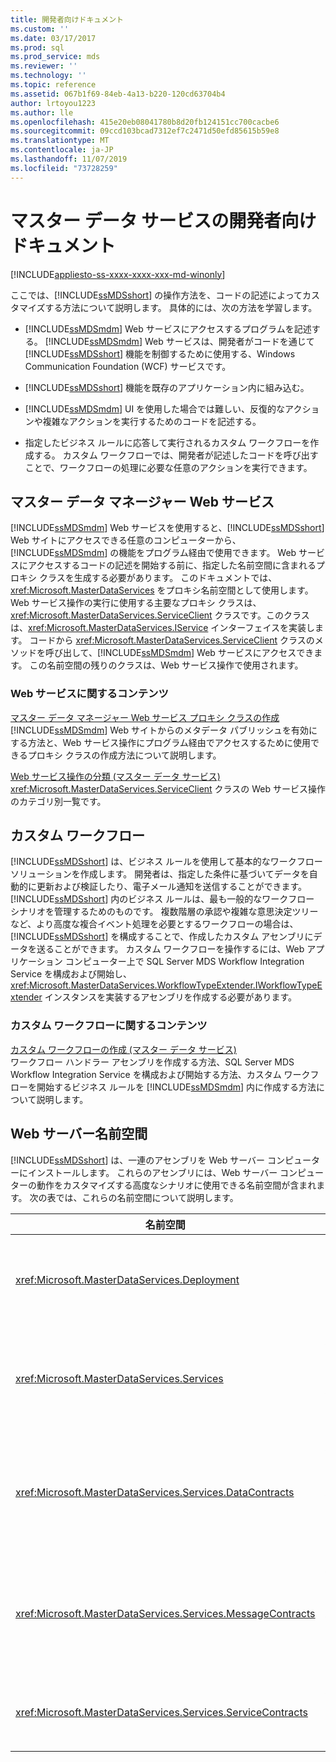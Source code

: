 ```yaml
---
title: 開発者向けドキュメント
ms.custom: ''
ms.date: 03/17/2017
ms.prod: sql
ms.prod_service: mds
ms.reviewer: ''
ms.technology: ''
ms.topic: reference
ms.assetid: 067b1f69-84eb-4a13-b220-120cd63704b4
author: lrtoyou1223
ms.author: lle
ms.openlocfilehash: 415e20eb08041780b8d20fb124151cc700cacbe6
ms.sourcegitcommit: 09ccd103bcad7312ef7c2471d50efd85615b59e8
ms.translationtype: MT
ms.contentlocale: ja-JP
ms.lasthandoff: 11/07/2019
ms.locfileid: "73728259"
---
```

# <a name="master-data-services-developer-documentation"></a>マスター データ サービスの開発者向けドキュメント

[!INCLUDE[appliesto-ss-xxxx-xxxx-xxx-md-winonly](../../includes/appliesto-ss-xxxx-xxxx-xxx-md-winonly.md)]

  ここでは、[!INCLUDE[ssMDSshort](../../includes/ssmdsshort-md.md)] の操作方法を、コードの記述によってカスタマイズする方法について説明します。 具体的には、次の方法を学習します。  
  
-   [!INCLUDE[ssMDSmdm](../../includes/ssmdsmdm-md.md)] Web サービスにアクセスするプログラムを記述する。 [!INCLUDE[ssMDSmdm](../../includes/ssmdsmdm-md.md)] Web サービスは、開発者がコードを通じて [!INCLUDE[ssMDSshort](../../includes/ssmdsshort-md.md)] 機能を制御するために使用する、Windows Communication Foundation (WCF) サービスです。  
  
-   [!INCLUDE[ssMDSshort](../../includes/ssmdsshort-md.md)] 機能を既存のアプリケーション内に組み込む。  
  
-   [!INCLUDE[ssMDSmdm](../../includes/ssmdsmdm-md.md)] UI を使用した場合では難しい、反復的なアクションや複雑なアクションを実行するためのコードを記述する。  
  
-   指定したビジネス ルールに応答して実行されるカスタム ワークフローを作成する。 カスタム ワークフローでは、開発者が記述したコードを呼び出すことで、ワークフローの処理に必要な任意のアクションを実行できます。  
  
## <a name="master-data-manager-web-service"></a>マスター データ マネージャー Web サービス  
 [!INCLUDE[ssMDSmdm](../../includes/ssmdsmdm-md.md)] Web サービスを使用すると、[!INCLUDE[ssMDSshort](../../includes/ssmdsshort-md.md)] Web サイトにアクセスできる任意のコンピューターから、[!INCLUDE[ssMDSmdm](../../includes/ssmdsmdm-md.md)] の機能をプログラム経由で使用できます。 Web サービスにアクセスするコードの記述を開始する前に、指定した名前空間に含まれるプロキシ クラスを生成する必要があります。 このドキュメントでは、<xref:Microsoft.MasterDataServices> をプロキシ名前空間として使用します。 Web サービス操作の実行に使用する主要なプロキシ クラスは、<xref:Microsoft.MasterDataServices.ServiceClient> クラスです。このクラスは、<xref:Microsoft.MasterDataServices.IService> インターフェイスを実装します。 コードから <xref:Microsoft.MasterDataServices.ServiceClient> クラスのメソッドを呼び出して、[!INCLUDE[ssMDSmdm](../../includes/ssmdsmdm-md.md)] Web サービスにアクセスできます。 この名前空間の残りのクラスは、Web サービス操作で使用されます。  
  
### <a name="web-service-content"></a>Web サービスに関するコンテンツ  
 [マスター データ マネージャー Web サービス プロキシ クラスの作成](../../master-data-services/develop/create-master-data-manager-web-service-proxy-classes.md)  
 [!INCLUDE[ssMDSmdm](../../includes/ssmdsmdm-md.md)] Web サイトからのメタデータ パブリッシュを有効にする方法と、Web サービス操作にプログラム経由でアクセスするために使用できるプロキシ クラスの作成方法について説明します。  
  
 [Web サービス操作の分類 &#40;マスター データ サービス&#41;](../../master-data-services/develop/categorized-web-service-operations-master-data-services.md)  
 <xref:Microsoft.MasterDataServices.ServiceClient> クラスの Web サービス操作のカテゴリ別一覧です。  
  
## <a name="custom-workflows"></a>カスタム ワークフロー  
 [!INCLUDE[ssMDSshort](../../includes/ssmdsshort-md.md)] は、ビジネス ルールを使用して基本的なワークフロー ソリューションを作成します。 開発者は、指定した条件に基づいてデータを自動的に更新および検証したり、電子メール通知を送信することができます。 [!INCLUDE[ssMDSshort](../../includes/ssmdsshort-md.md)] 内のビジネス ルールは、最も一般的なワークフロー シナリオを管理するためのものです。 複数階層の承認や複雑な意思決定ツリーなど、より高度な複合イベント処理を必要とするワークフローの場合は、[!INCLUDE[ssMDSshort](../../includes/ssmdsshort-md.md)] を構成することで、作成したカスタム アセンブリにデータを送ることができます。 カスタム ワークフローを操作するには、Web アプリケーション コンピューター上で SQL Server MDS Workflow Integration Service を構成および開始し、<xref:Microsoft.MasterDataServices.WorkflowTypeExtender.IWorkflowTypeExtender> インスタンスを実装するアセンブリを作成する必要があります。  
  
### <a name="custom-workflow-content"></a>カスタム ワークフローに関するコンテンツ  
 [カスタム ワークフローの作成 &#40;マスター データ サービス&#41;](../../master-data-services/develop/create-a-custom-workflow-master-data-services.md)  
 ワークフロー ハンドラー アセンブリを作成する方法、SQL Server MDS Workflow Integration Service を構成および開始する方法、カスタム ワークフローを開始するビジネス ルールを [!INCLUDE[ssMDSmdm](../../includes/ssmdsmdm-md.md)] 内に作成する方法について説明します。  
  
## <a name="web-server-namespaces"></a>Web サーバー名前空間  
 [!INCLUDE[ssMDSshort](../../includes/ssmdsshort-md.md)] は、一連のアセンブリを Web サーバー コンピューターにインストールします。 これらのアセンブリには、Web サーバー コンピューターの動作をカスタマイズする高度なシナリオに使用できる名前空間が含まれます。 次の表では、これらの名前空間について説明します。  
  
|名前空間|説明|  
|---------------|-----------------|  
|<xref:Microsoft.MasterDataServices.Deployment>|モデルからの配置パッケージの作成と [!INCLUDE[ssMDSshort](../../includes/ssmdsshort-md.md)] データベースへのパッケージの配置に使用できるクラスが含まれます。|  
|<xref:Microsoft.MasterDataServices.Services>|[!INCLUDE[ssMDSmdm](../../includes/ssmdsmdm-md.md)] Web アプリケーションを通じて Web サーバー コンピューターに対して行われた Web サービス操作を取得および処理するクラスが含まれます。|  
|<xref:Microsoft.MasterDataServices.Services.DataContracts>|[!INCLUDE[ssMDSmdm](../../includes/ssmdsmdm-md.md)] Web アプリケーションを通じてクライアント コンピューターから Web サーバー コンピューターにデータを渡す方法を定義するクラスが含まれます。|  
|<xref:Microsoft.MasterDataServices.Services.MessageContracts>|[!INCLUDE[ssMDSmdm](../../includes/ssmdsmdm-md.md)] Web アプリケーションを通じてクライアント コンピューターから Web サーバー コンピューターに要求と応答を渡す方法を定義するクラスが含まれます。|  
|<xref:Microsoft.MasterDataServices.Services.ServiceContracts>|[!INCLUDE[ssMDSmdm](../../includes/ssmdsmdm-md.md)] Web サービスを通じて呼び出すことのできる操作を定義するインターフェイスが含まれます。|  
  
  
